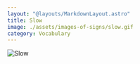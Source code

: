 ```yaml
---
layout: "@layouts/MarkdownLayout.astro"
title: Slow
image: ./assets/images-of-signs/slow.gif
category: Vocabulary
---
```


![Slow](@signs/slow.gif)
